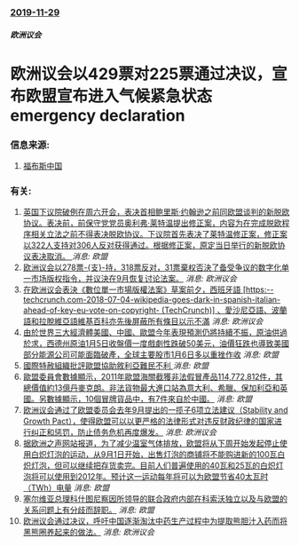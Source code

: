 ### [2019-11-29](/news/2019/11/29/index.md)

##### 欧洲议会
#  欧洲议会以429票对225票通过决议，宣布欧盟宣布进入气候紧急状态 emergency declaration 




### 信息来源:

1. [福布斯中国](http://www.forbeschina.com/city/45843)

### 有关:

1. [ 英国下议院破例在周六开会，表决首相鲍里斯·约翰逊之前同欧盟谈判的新脱欧协议。表决前，前保守党党员奥利弗·莱特温提出修正案，内容为在完成脱欧程序相关立法之前不得表决脱欧协议。下议院首先表决了莱特温修正案，修正案以322人支持对306人反对获得通过。根据修正案，原定当日举行的新脱欧协议表决取消。 ](/zh/news/2019/10/19/英国下议院破例在周六开会-表决首相鲍里斯-约翰逊之前同欧盟谈判的新脱欧协议-表决前-前保守党党员奥利弗-莱特温提出修正.md) _消息: 欧盟_
2. [欧洲议会以278票-{支}-持，318票反对，31票棄权否決了备受争议的数字化单一市场版权指令，并议決在9月恢复讨论法案。](/zh/news/2018/07/5/欧洲议会以278票-支-持-318票反对-31票棄权否決了备受争议的数字化单一市场版权指令-并议決在9月恢复讨论法案.md) _消息: 欧洲议会_
3. [在欧洲议会表決《數位單一市場版權法案》草案前夕，西班牙語 [https:--techcrunch.com-2018-07-04-wikipedia-goes-dark-in-spanish-italian-ahead-of-key-eu-vote-on-copyright- (TechCrunch)] 、愛沙尼亞語、波蘭語和拉脫維亞語維基百科亦先後屏蔽所有條目以示不滿](/zh/news/2018/07/4/在欧洲议会表決-數位單一市場版權法案-草案前夕-西班牙語-https-techcrunchcom-2018-07.md) _消息: 欧洲议会_
4. [ 由於世界三大經濟體美國、中國、歐盟今年表現預測仍將持續不振，原油供過於求，西德州原油1月5日收盤價一度戲劇性跌破50美元，油價狂跌也導致美國部分能源公司可能面臨破產，全球主要股市1月6日多以重挫作收](/zh/news/2015/01/6/由於世界三大經濟體美國-中國-歐盟今年表現預測仍將持續不振-原油供過於求-西德州原油1月5日收盤價一度戲劇性跌破50美.md) _消息: 欧盟_
5. [ 國際特赦組織批評歐盟協助敘利亞難民不利 ](/zh/news/2013/12/13/國際特赦組織批評歐盟協助敘利亞難民不利.md) _消息: 欧盟_
6. [歐盟委員會數據顯示，2011年歐盟海關截獲非法假冒產品114,772,812件，其總價值約13億丹麥克朗。非法貨物最大進口站為意大利、希臘、保加利亞和英國。另數據顯示，10個冒牌貨品中，有7件來自於中國。](/zh/news/2012/08/1/歐盟委員會數據顯示-2011年歐盟海關截獲非法假冒產品114772812件-其總價值約13億丹麥克朗-非法貨物最大進.md) _消息: 欧盟_
7. [欧洲议会通过了欧盟委员会去年9月提出的一揽子6项立法建议（Stability and Growth Pact），使得欧盟可以以更严格的法律形式对违反财政纪律的国家进行纠正和惩罚，防止债务危机再度爆发。](/zh/news/2011/09/28/欧洲议会通过了欧盟委员会去年9月提出的一揽子6项立法建议-Stability-and-Growth-Pact-使得欧盟.md) _消息: 欧洲议会_
8. [ 据欧洲之声网站报道，为了减少温室气体排放，欧盟将从下周开始发起停止使用白炽灯泡的运动，从9月1日开始，出售灯泡的商铺将不能购进新的100瓦白炽灯泡，但可以继续把存货卖完。目前人们普遍使用的40瓦和25瓦的白炽灯泡将可以使用到2012年。预计这一运动每年将可以为欧盟节省40太瓦时（TWh）电量](/zh/news/2009/08/28/据欧洲之声网站报道-为了减少温室气体排放-欧盟将从下周开始发起停止使用白炽灯泡的运动-从9月1日开始-出售灯泡的商铺将.md) _消息: 欧盟_
9. [塞尔维亚总理科什图尼察因所领导的联合政府内部在科索沃独立以及与欧盟的关系问题上有分歧而辞职。](/zh/news/2008/03/8/塞尔维亚总理科什图尼察因所领导的联合政府内部在科索沃独立以及与欧盟的关系问题上有分歧而辞职.md) _消息: 欧盟_
10. [欧洲议会通过决议，呼吁中国逐渐淘汰中药生产过程中为提取熊胆汁入药而将黑熊圈养起来的做法。](/zh/news/2006/01/11/欧洲议会通过决议-呼吁中国逐渐淘汰中药生产过程中为提取熊胆汁入药而将黑熊圈养起来的做法.md) _消息: 欧洲议会_
